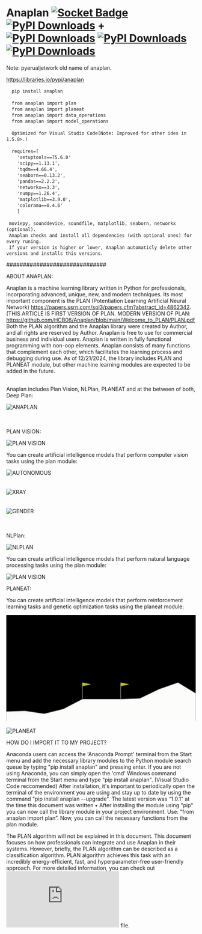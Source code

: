 # Anaplan [![Socket Badge](https://socket.dev/api/badge/pypi/package/anaplan/2.4.9?artifact_id=tar-gz)](https://socket.dev/pypi/package/anaplan/overview/2.4.9/tar-gz) [![PyPI Downloads](https://static.pepy.tech/badge/anaplan)](https://pepy.tech/projects/anaplan) + [![PyPI Downloads](https://static.pepy.tech/badge/pyerualjetwork)](https://pepy.tech/projects/pyerualjetwork) [![PyPI Downloads](https://static.pepy.tech/badge/anaplan/month)](https://pepy.tech/projects/anaplan) [![PyPI Downloads](https://static.pepy.tech/badge/anaplan/week)](https://pepy.tech/projects/anaplan)

Note: pyerualjetwork old name of anaplan.

https://libraries.io/pypi/anaplan

      pip install anaplan
      
      from anaplan import plan
      from anaplan import planeat
      from anaplan import data_operations
      from anaplan import model_operations

      Optimized for Visual Studio Code(Note: Improved for other ides in 1.5.8>.)
      
      requires=[
        'setuptools==75.6.0'
 	    'scipy==1.13.1',
	    'tqdm==4.66.4',
	    'seaborn==0.13.2',
	    'pandas==2.2.2',
	    'networkx==3.3',
	    'numpy==1.26.4',
	    'matplotlib==3.9.0',
	    'colorama==0.4.6'
        ]

     moviepy, sounddevice, soundfile, matplotlib, seaborn, networkx (optional).
     Anaplan checks and install all dependencies (with optional ones) for every runing.
     If your version is higher or lower, Anaplan automaticly delete other versions and installs this versions.
          
##############################

ABOUT ANAPLAN:

Anaplan is a machine learning library written in Python for professionals, incorporating advanced, unique, new, and modern techniques. Its most important component is the PLAN (Potentiation Learning Artificial Neural Network) https://papers.ssrn.com/sol3/papers.cfm?abstract_id=4862342. (THIS ARTICLE IS FIRST VERSION OF PLAN. MODERN VERSION OF PLAN: https://github.com/HCB06/Anaplan/blob/main/Welcome_to_PLAN/PLAN.pdf
Both the PLAN algorithm and the Anaplan library were created by Author, and all rights are reserved by Author.
Anaplan is free to use for commercial business and individual users. Anaplan is written in fully functional programming with non-oop elements. Anaplan consists of many functions that complement each other, which facilitates the learning process and debugging during use.
As of 12/21/2024, the library includes PLAN and PLANEAT module, but other machine learning modules are expected to be added in the future.
<br><br>

Anaplan includes Plan Vision, NLPlan, PLANEAT and at the between of both, Deep Plan:<br>

![ANAPLAN](https://github.com/HCB06/PyerualJetwork/blob/main/Media/anaplan.jpg)<br><br><br>

PLAN VISION:<br>

![PLAN VISION](https://github.com/HCB06/PyerualJetwork/blob/main/Media/PlanVision.jpg)

You can create artificial intelligence models that perform computer vision tasks using the plan module:<br>

![AUTONOMOUS](https://github.com/HCB06/PyerualJetwork/blob/main/Media/autonomous.gif)<br><br><br>
![XRAY](https://github.com/HCB06/PyerualJetwork/blob/main/Media/chest_xray.png)<br><br><br>
![GENDER](https://github.com/HCB06/PyerualJetwork/blob/main/Media/gender_classification.png)<br><br><br>

NLPlan:<br>

![NLPLAN](https://github.com/HCB06/PyerualJetwork/blob/main/Media/NLPlan.jpg)<br>

You can create artificial intelligence models that perform natural language processing tasks using the plan module:

![PLAN VISION](https://github.com/HCB06/PyerualJetwork/blob/main/Media/NLP.gif)

PLANEAT:<br>

You can create artificial intelligence models that perform reinforcement learning tasks and genetic optimization tasks using the planeat module:

![PLANEAT](https://github.com/HCB06/Anaplan/blob/main/Media/PLANEAT_1.gif)<br>

![PLANEAT](https://github.com/HCB06/Anaplan/blob/main/Media/PLANEAT_2.gif)<br>


HOW DO I IMPORT IT TO MY PROJECT?

Anaconda users can access the 'Anaconda Prompt' terminal from the Start menu and add the necessary library modules to the Python module search queue by typing "pip install anaplan" and pressing enter. If you are not using Anaconda, you can simply open the 'cmd' Windows command terminal from the Start menu and type "pip install anaplan". (Visual Studio Code reccomended) After installation, it's important to periodically open the terminal of the environment you are using and stay up to date by using the command "pip install anaplan --upgrade". The latest version was “1.0.1” at the time this document was written
•
After installing the module using "pip" you can now call the library module in your project environment. Use: “from anaplan import plan”. Now, you can call the necessary functions from the plan module.

The PLAN algorithm will not be explained in this document. This document focuses on how professionals can integrate and use Anaplan in their systems. However, briefly, the PLAN algorithm can be described as a classification algorithm. PLAN algorithm achieves this task with an incredibly energy-efficient, fast, and hyperparameter-free user-friendly approach. For more detailed information, you can check out ![ANAPLAN USER MANUEL](https://github.com/HCB06/Anaplan/blob/main/Welcome_to_Anaplan/ANAPLAN_USER_MANUEL_AND_LEGAL_INFORMATION(EN).pdf) file.
